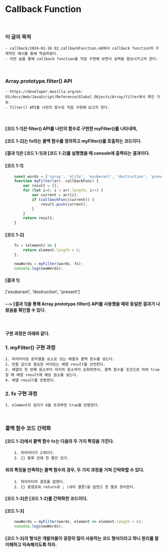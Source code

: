 # Callback Function
<br/>

### 이 글의 목적
    - callback/2024-01-16 02_callbackFunction.md에서 callback function의 구체적인 예시를 통해 학습하였다.
    - 이번 글을 통해 callback function을 직접 구현해 보면서 실력을 향상시키고자 한다.
<br/>

### Array.prototype.filter() API
    - https://developer.mozilla.org/en-US/docs/Web/JavaScript/Reference/Global_Objects/Array/filter에서 확인 가능.
    - filter() API를 나만의 함수로 직접 구현해 보고자 한다.
<br/>

#### [코드 1-1]은 filter() API를 나만의 함수로 구현한 myFilter()를 나타내며,
#### [코드 1-2]는 fx라는 콜백 함수를 정의하고 myFilter()를 호출하는 코드이다.
#### [결과 1]은 [코드 1-1]과 [코드 1-2]를 실행했을 때 console에 출력되는 결과이다.
#### [코드 1-1]
```javascript
    const words = ['spray', 'elite', 'exuberant', 'destruction', 'present'];
    function myFilter(arr, callbackFunc) {
        var result = [];
        for (let i=0; i < arr.length; i++) {
            var current = arr[i];
            if (callbackFunc(current)) {
                result.push(current);
            }
        }
        return result;
    }
```
#### [코드 1-2]
```javascript
    fx = (element) => {
        return element.length > 6;
    };

    newWords = myFilter(words, fx);
    console.log(newWords);
```
#### [결과 1]
  ['exuberant', 'destruction', 'present']
    
#### --> [결과 1]을 통해 Array.prototype.filter() API를 사용했을 때와 동일한 결과가 나왔음을 확인할 수 있다.
<br/>

#### 구현 과정은 아래와 같다.
### 1. myFilter() 구현 과정
    1. 파라미터로 문자열을 요소로 갖는 배열과 콜백 함수를 넣는다.
    2. 반환 값으로 필요한 비어있는 배열 result를 선언한다.
    3. 배열의 첫 번째 원소부터 마지막 원소까지 순회하면서, 콜백 함수를 조건으로 하여 true일 때 배열 result에 해당 원소를 넣는다.
    4. 배열 result를 반환한다.

### 2. fx 구현 과정
    1. element의 길이가 6을 초과하면 true를 반환한다.
<br/>

### 콜백 함수 코드 간략화
#### [코드 1-2]에서 콜백 함수 fx는 다음의 두 가지 특징을 가진다.
        1. 파라미터가 1개이다.
        2. {} 블록 안에 한 줄만 있다.
#### 위의 특징을 만족하는 콜백 함수의 경우, 두 가지 과정을 거쳐 간략화할 수 있다.
        1. 파라미터의 괄호를 없앤다.
        2. {} 중괄호와 return과 ; (세미 콜론)을 없앤고 한 줄로 정리한다.
#### [코드 1-3]은 [코드 1-2]를 간략화한 코드이다.
#### [코드 1-3]
```javascript
    newWords = myFilter(words, element => element.length > 6);
    console.log(newWords);
```
#### [코드 1-3]의 형식은 개발자들이 굉장히 많이 사용하는 코드 형식이라고 하니 원리를 잘 이해하고 익숙해지도록 하자.



  
